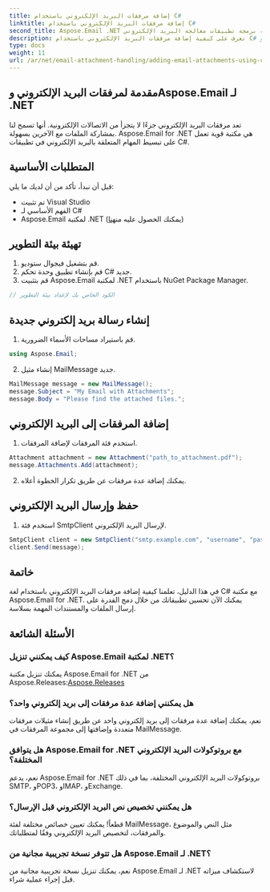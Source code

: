 ```yaml
---
title: إضافة مرفقات البريد الإلكتروني باستخدام C#
linktitle: إضافة مرفقات البريد الإلكتروني باستخدام C#
second_title: Aspose.Email .NET واجهة برمجة تطبيقات معالجة البريد الإلكتروني
description: تعرف على كيفية إضافة مرفقات البريد الإلكتروني باستخدام C# وAspose.Email لـ .NET. دليل خطوة بخطوة مع أمثلة التعليمات البرمجية للتكامل السلس.
type: docs
weight: 11
url: /ar/net/email-attachment-handling/adding-email-attachments-using-csharp/
---
```


## مقدمة لمرفقات البريد الإلكتروني وAspose.Email لـ .NET

تعد مرفقات البريد الإلكتروني جزءًا لا يتجزأ من الاتصالات الإلكترونية. أنها تسمح لنا بمشاركة الملفات مع الآخرين بسهولة. Aspose.Email for .NET هي مكتبة قوية تعمل على تبسيط المهام المتعلقة بالبريد الإلكتروني في تطبيقات C#.

## المتطلبات الأساسية

قبل أن نبدأ، تأكد من أن لديك ما يلي:

- تم تثبيت Visual Studio
- الفهم الأساسي لـ C#
-  Aspose.Email لمكتبة .NET (يمكنك الحصول عليه من[هنا](https://products.aspose.com/email/net))

## تهيئة بيئة التطوير

1. قم بتشغيل فيجوال ستوديو.
2. قم بإنشاء تطبيق وحدة تحكم C# جديد.
3. قم بتثبيت Aspose.Email لمكتبة .NET باستخدام NuGet Package Manager.

```csharp
// الكود الخاص بك لإعداد بيئة التطوير
```

## إنشاء رسالة بريد إلكتروني جديدة

1. قم باستيراد مساحات الأسماء الضرورية.

```csharp
using Aspose.Email;

```

2. إنشاء مثيل MailMessage جديد.

```csharp
MailMessage message = new MailMessage();
message.Subject = "My Email with Attachments";
message.Body = "Please find the attached files.";
```

## إضافة المرفقات إلى البريد الإلكتروني

1. استخدم فئة المرفقات لإضافة المرفقات.

```csharp
Attachment attachment = new Attachment("path_to_attachment.pdf");
message.Attachments.Add(attachment);
```

2. يمكنك إضافة عدة مرفقات عن طريق تكرار الخطوة أعلاه.

## حفظ وإرسال البريد الإلكتروني

1. استخدم فئة SmtpClient لإرسال البريد الإلكتروني.

```csharp
SmtpClient client = new SmtpClient("smtp.example.com", "username", "password");
client.Send(message);
```

## خاتمة

في هذا الدليل، تعلمنا كيفية إضافة مرفقات البريد الإلكتروني باستخدام لغة C# مع مكتبة Aspose.Email for .NET. يمكنك الآن تحسين تطبيقاتك من خلال دمج القدرة على إرسال الملفات والمستندات المهمة بسلاسة.

## الأسئلة الشائعة

### كيف يمكنني تنزيل Aspose.Email لمكتبة .NET؟

 يمكنك تنزيل مكتبة Aspose.Email for .NET من Aspose.Releases:[Aspose.Releases](https://releases.aspose.com/email/net/)

### هل يمكنني إضافة عدة مرفقات إلى بريد إلكتروني واحد؟

نعم، يمكنك إضافة عدة مرفقات إلى بريد إلكتروني واحد عن طريق إنشاء مثيلات مرفقات متعددة وإضافتها إلى مجموعة المرفقات في MailMessage.

### هل يتوافق Aspose.Email for .NET مع بروتوكولات البريد الإلكتروني المختلفة؟

نعم، يدعم Aspose.Email for .NET بروتوكولات البريد الإلكتروني المختلفة، بما في ذلك SMTP، وPOP3، وIMAP، وExchange.

### هل يمكنني تخصيص نص البريد الإلكتروني قبل الإرسال؟

قطعاً! يمكنك تعيين خصائص مختلفة لفئة MailMessage، مثل النص والموضوع والمرفقات، لتخصيص البريد الإلكتروني وفقًا لمتطلباتك.

### هل تتوفر نسخة تجريبية مجانية من Aspose.Email لـ .NET؟

نعم، يمكنك تنزيل نسخة تجريبية مجانية من Aspose.Email لـ .NET لاستكشاف ميزاته قبل إجراء عملية شراء.